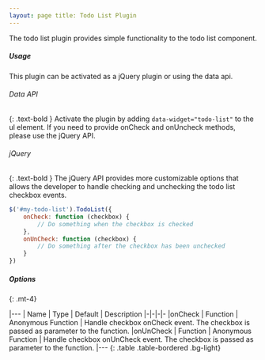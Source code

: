 ```yaml
---
layout: page title: Todo List Plugin
---
```


The todo list plugin provides simple functionality to the todo list component.

##### Usage

This plugin can be activated as a jQuery plugin or using the data api.

###### Data API

{: .text-bold } Activate the plugin by adding `data-widget="todo-list"` to the ul element. If you need to provide
onCheck and onUncheck methods, please use the jQuery API.

###### jQuery

{: .text-bold } The jQuery API provides more customizable options that allows the developer to handle checking and
unchecking the todo list checkbox events.

```js
$('#my-todo-list').TodoList({
    onCheck: function (checkbox) {
        // Do something when the checkbox is checked
    },
    onUnCheck: function (checkbox) {
        // Do something after the checkbox has been unchecked
    }
})
```

##### Options

{: .mt-4}

|--- | Name | Type | Default | Description |-|-|-|- |onCheck | Function | Anonymous Function | Handle checkbox onCheck
event. The checkbox is passed as parameter to the function. |onUnCheck | Function | Anonymous Function | Handle checkbox
onUnCheck event. The checkbox is passed as parameter to the function. |--- {: .table .table-bordered .bg-light}
